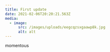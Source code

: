 ```yaml
---
title: First update
date: 2021-02-06T20:20:21.563Z
media:
  - image:
      src: /images/uploads/eegcqzsxgaawp8k.jpg
      alt: alt
---
```

momentous